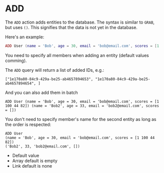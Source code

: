 # ADD

The `ADD` action adds entities to the database. The syntax is similar to `GRAB`, but uses `()`. This signifies that the data is not yet in the database.

Here's an example:
```lua
ADD User (name = 'Bob', age = 30, email = 'bob@email.com', scores = [1 100 44 82])
```

You need to specify all members when adding an entity (default values comming).


The `ADD` query will return a list of added IDs, e.g.:
```
["1e170a80-84c9-429a-be25-ab4657894653", "1e170a80-84c9-429a-be25-ab4657894654", ]
```

And you can also add them in batch 
```
ADD User (name = 'Bob', age = 30, email = 'bob@email.com', scores = [1 100 44 82]) (name = 'Bob2', age = 33, email = 'bob2@email.com', scores = [])
```

You don't need to specify member's name for the second entity as long as the order is respected:
```
ADD User 
(name = 'Bob', age = 30, email = 'bob@email.com', scores = [1 100 44 82])
('Bob2', 33, 'bob2@email.com', [])
```

* Default value
* Array default is empty
* Link default is none

